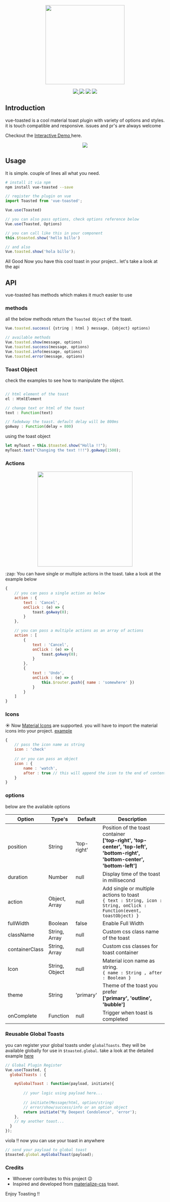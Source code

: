 <p align="center">
    <a href="https://github.com/shakee93/vue-toasted" target="_blank">
    <img width="250"src="https://freshpixl.com/vue-toasted.png?new">
    </a>
</p> 

<p align="center">
  <a href="https://www.npmjs.com/package/vue-toasted"><img src="https://img.shields.io/npm/v/vue-toasted.svg"/> <img src="https://img.shields.io/npm/dm/vue-toasted.svg"/></a>
  <a href="https://github.com/vuejs/awesome-vue"><img src="https://cdn.rawgit.com/sindresorhus/awesome/d7305f38d29fed78fa85652e3a63e154dd8e8829/media/badge.svg"/></a>
  <a href="https://vuejs.org/"><img src="https://img.shields.io/badge/vue-2.x-brightgreen.svg"/></a>
</p>

## Introduction

vue-toasted is a cool material toast plugin with variety of options and styles. it is touch compatible and responsive.
issues and pr's are always welcome 

Checkout the <a target="_blank" href="https://shakee93.github.io/vue-toasted/"> Interactive Demo </a> here.

<p align="center">
    <img src="https://shakee93.github.io/vue-toasted/assets/images/vue-toasted-demo-x2.gif">
</p>
 
## Usage

It is simple. couple of lines all what you need.

```bash
# install it via npm
npm install vue-toasted --save
```
```javascript
// register the plugin on vue
import Toasted from 'vue-toasted';

Vue.use(Toasted)

// you can also pass options, check options reference below
Vue.use(Toasted, Options)

```

```javascript
// you can call like this in your component
this.$toasted.show('hello billo')

// and also
Vue.toasted.show('hola billo');
```

All Good Now you have this cool toast in your project.. let's take a look at the api

## API

vue-toasted has methods which makes it much easier to use

### methods
all the below methods return the `Toasted Object` of the toast.
```javascript
Vue.toasted.success( {string | html } message, {object} options)

// available methods
Vue.toasted.show(message, options)
Vue.toasted.success(message, options)
Vue.toasted.info(message, options)
Vue.toasted.error(message, options)
```


### Toast Object
check the examples to see how to manipulate the object.
```javascript

// html element of the toast
el : HtmlElement

// change text or html of the toast
text : Function(text)

// fadeAway the toast. default delay will be 800ms
goAway : Function(delay = 800)

```

using the toast object

```javascript
let myToast = this.$toasted.show("Holla !!");
myToast.text("Changing the text !!!").goAway(1500);
```


### Actions
<p align="center">
    <a href="https://github.com/shakee93/vue-toasted" target="_blank">
    <img width="300" src="https://shakee93.github.io/vue-toasted/assets/images/action-preview.jpg">
    </a>
</p> 
<p>:zap: You can have single or multiple actions in the toast. take a look at the example below</p>

```javascript
{
    // you can pass a single action as below
    action : {
        text : 'Cancel',
        onClick : (e) => {
            toast.goAway(0);
        }
    },

    // you can pass a multiple actions as an array of actions
    action : [
        {
            text : 'Cancel',
            onClick : (e) => {
                toast.goAway(0);
            }
        },
        {
            text : 'Undo',
            onClick : (e) => {
                this.$router.push({ name : 'somewhere' })
            }
        }
    ]
}
```


### Icons
:sunny: Now <a href="http://google.github.io/material-design-icons/"> Material Icons</a> are supported. you will have to import the material icons into your project. <a href="/examples/using-icons.js"> example </a>

```javascript
{
    // pass the icon name as string
    icon : 'check'
    
    // or you can pass an object
    icon : {
        name : 'watch',
        after : true // this will append the icon to the end of content
    }
}
```

### options

below are the available options

**Option**|**Type's**|**Default**|**Description**
-----|-----|-----|-----
position|String|'top-right'|Position of the toast container <br> **['top-right', 'top-center', 'top-left', 'bottom-right', 'bottom-center', 'bottom-left']**
duration|Number|null|Display time of the toast in millisecond
action|Object, Array|null|Add single or multiple actions to toast  <br> `{ text : String, icon : String, onClick : Function(event, toastObject) } `
fullWidth|Boolean|false|Enable Full Width
className|String, Array|null|Custom css class name of the toast
containerClass|String, Array|null|Custom css classes for toast container
Icon|String, Object|null|Material icon name as string.  <br> `{ name : String , after : Boolean } `
theme|String|'primary'|Theme of the toast you prefer<br> **['primary', 'outline', 'bubble']**
onComplete|Function|null|Trigger when toast is completed

### Reusable Global Toasts

you can register your global toasts under `globalToasts`. they will be available globally for use in `$toasted.global`. 
take a look at the detailed example  <a href="/examples/reusable-toast.js"> here </a>

```javascript
// Global Plugin Register
Vue.use(Toasted, {
  globalToasts : {

    myGlobalToast : function(payload, initiate){
        
        // your logic using payload here...
        
        // initiate(Message/html, option/string)
        // error/show/success/info or an option object
        return initiate("My Deepest Condolence", 'error');
    },
    // my another toast...
  }
});
```

viola !! now you can use your toast in anywhere


```javascript
// send your payload to global toast
$toasted.global.myGlobalToast(payload);
```

### Credits

+ Whoever contributes to this project :wink:
+ Inspired and developed from [materialize-css](https://github.com/Dogfalo/materialize) toast.


Enjoy Toasting !!